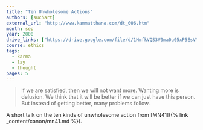 ```yaml
---
title: "Ten Unwholesome Actions"
authors: [suchart]
external_url: "http://www.kammatthana.com/dt_006.htm"
month: sep
year: 2000
drive_links: ["https://drive.google.com/file/d/1HmfkVQS3V0ma0u05xP5EsVMcElbzluEz/view?usp=drivesdk"]
course: ethics
tags:
  - karma
  - lay
  - thought
pages: 5
---
```


> If we are satisfied, then we will not want more. Wanting more is delusion. We think that it will be better if we can just have this person. But instead of getting better, many problems follow.

A short talk on the ten kinds of unwholesome action from [MN41]({% link _content/canon/mn41.md %}).
